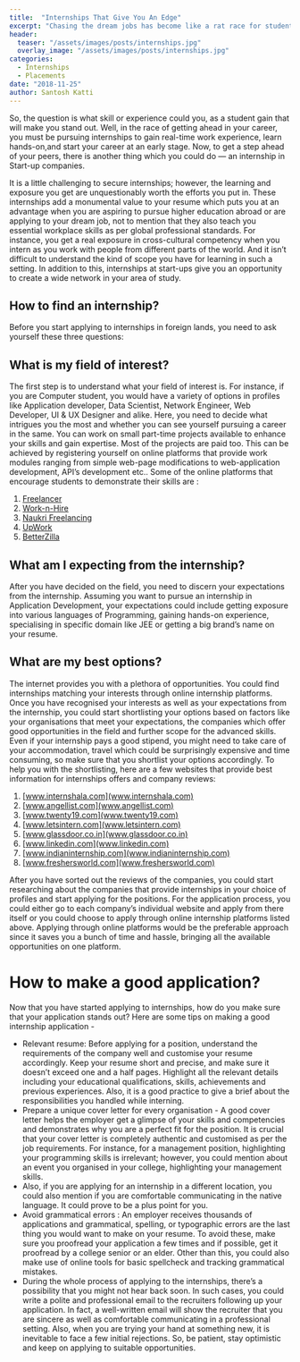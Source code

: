 ```yaml
---
title:  "Internships That Give You An Edge"
excerpt: "Chasing the dream jobs has become like a rat race for students in today’s scenario. While this competition certainly helps in improving the quality of education and skill set, it also poses a big challenge, which is ‘how to be exceptional and stand out from the crowd’"
header:
  teaser: "/assets/images/posts/internships.jpg"
  overlay_image: "/assets/images/posts/internships.jpg"
categories: 
  - Internships
  - Placements
date: "2018-11-25"
author: Santosh Katti
---
```


So, the question is what skill or experience could you, as a student gain that will make you stand out. Well, in the race of getting ahead in your career, you must be pursuing internships to gain real-time work experience, learn hands-on,and start your career at an early stage. Now, to get a step ahead of your peers, there is another thing which you could do — an internship in Start-up companies.

It is a little challenging to secure internships; however, the learning and exposure you get are unquestionably worth the efforts you put in. These internships add a monumental value to your resume which puts you at an advantage when you are aspiring to pursue higher education abroad or are applying to your dream job, not to mention that they also teach you essential workplace skills as per global professional standards. For instance, you get a real exposure in cross-cultural competency when you intern as you work with people from different parts of the world. And it isn’t difficult to understand the kind of scope you have for learning in such a setting. In addition to this, internships at start-ups give you an opportunity to create a wide network in your area of study.

## How to find an internship?

Before you start applying to internships in foreign lands, you need to ask yourself these three questions: 

## What is my field of interest? 

The first step is to understand what your field of interest is. For instance, if you are Computer student, you would have a variety of options in profiles like Application developer, Data Scientist, Network Engineer, Web Developer, UI & UX Designer and alike. Here, you need to decide what intrigues you the most and whether you can see yourself pursuing a career in the same.
You can work on small part-time projects available to enhance your skills and gain expertise.  Most of the projects are paid too. This can be achieved by registering yourself on online platforms that provide work modules ranging from simple web-page modifications to web-application development, API’s development etc.. Some of the online platforms that encourage students to demonstrate their skills are :
1.	[Freelancer](www.freelancer.com)
2.	[Work-n-Hire](www.worknhire.com)
3.	[Naukri Freelancing](https://www.naukri.com/freelance-jobs)
4.	[UpWork](www.upwork.com)
5.	[BetterZilla](http://betterzilla.com/freelance-work-in-india/)

## What am I expecting from the internship? 

After you have decided on the field, you need to discern your expectations from the internship. Assuming you want to pursue an internship in Application Development, your expectations could include getting exposure into various languages of Programming, gaining hands-on experience, specialising in specific domain like JEE or getting a big brand’s name on your resume.

## What are my best options?

The internet provides you with a plethora of opportunities. You could find internships matching your interests through online internship platforms. Once you have recognised your interests as well as your expectations from the internship, you could start shortlisting your options based on factors like your organisations that meet your expectations, the companies which offer good opportunities in the field and further scope for the advanced skills. Even if your internship pays a good stipend, you might need to take care of your accommodation, travel which could be surprisingly expensive and time consuming, so make sure that you shortlist your options accordingly. To help you with the shortlisting, here are a few websites that provide best information for internships offers and company reviews:
1.	[www.internshala.com](www.internshala.com)
2.	[www.angellist.com](www.angellist.com)
3.	[www.twenty19.com](www.twenty19.com)
4.	[www.letsintern.com](www.letsintern.com)
5.	[www.glassdoor.co.in](www.glassdoor.co.in)
6.	[www.linkedin.com](www.linkedin.com)
7.	[www.indianinternship.com](www.indianinternship.com)
8.	[www.freshersworld.com](www.freshersworld.com)

After you have sorted out the reviews of the companies, you could start researching about the companies that provide internships in your choice of profiles and start applying for the positions. For the application process, you could either go to each company’s individual website and apply from there itself or you could choose to apply through online internship platforms listed above. Applying through online platforms would be the preferable approach since it saves you a bunch of time and hassle, bringing all the available opportunities on one platform.

# How to make a good application?

Now that you have started applying to internships, how do you make sure that your application stands out? Here are some tips on making a good internship application -

* Relevant resume: Before applying for a position, understand the requirements of the company well and customise your resume accordingly. Keep your resume short and precise, and make sure it doesn’t exceed one and a half pages. Highlight all the relevant details including your educational qualifications, skills, achievements and previous experiences. Also, it is a good practice to give a brief about the responsibilities you handled while interning.
* Prepare a unique cover letter for every organisation -  A good cover letter helps the employer get a glimpse of your skills and competencies and demonstrates why you are a perfect fit for the position. It is crucial that your cover letter is completely authentic and customised as per the job requirements. For instance, for a management position, highlighting your programming skills is irrelevant; however, you could mention about an event you organised in your college, highlighting your management skills.
* Also, if you are applying for an internship in a different location, you could also mention if you are comfortable communicating in the native language. It could prove to be a plus point for you.
* Avoid grammatical errors : An employer receives thousands of applications and grammatical, spelling, or typographic errors are the last thing you would want to make on your resume. To avoid these, make sure you proofread your application a few times and if possible, get it proofread by a college senior or an elder. Other than this, you could also make use of online tools for basic spellcheck and tracking grammatical mistakes.
* During the whole process of applying to the internships, there’s a possibility that you might not hear back soon. In such cases, you could write a polite and professional email to the recruiters following up your application. In fact, a well-written email will show the recruiter that you are sincere as well as comfortable communicating in a professional setting. 
Also, when you are trying your hand at something new, it is inevitable to face a few initial rejections. So, be patient, stay optimistic and keep on applying to suitable opportunities.
